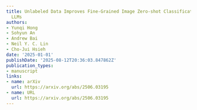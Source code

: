 ```yaml
---
title: Unlabeled Data Improves Fine-Grained Image Zero-shot Classification with Multimodal
  LLMs
authors:
- Yunqi Hong
- Sohyun An
- Andrew Bai
- Neil Y. C. Lin
- Cho-Jui Hsieh
date: '2025-01-01'
publishDate: '2025-08-12T20:36:03.847862Z'
publication_types:
- manuscript
links:
- name: arXiv
  url: https://arxiv.org/abs/2506.03195
- name: URL
  url: https://arxiv.org/abs/2506.03195
---
```


